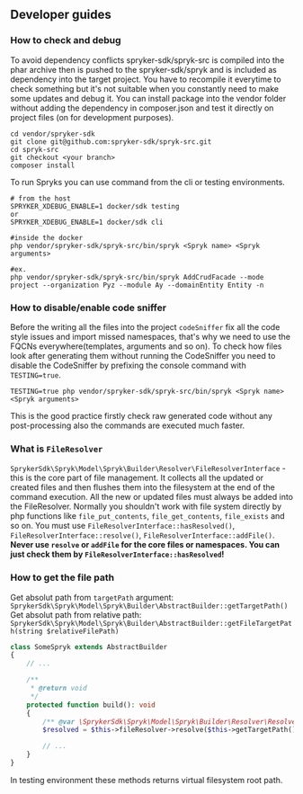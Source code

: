 ## Developer guides

### How to check and debug

To avoid dependency conflicts spryker-sdk/spryk-src is compiled into the phar archive then is pushed to the spryker-sdk/spryk and is included as dependency into the target project.
You have to recompile it everytime to check something but it's not suitable when you constantly need to make some updates and debug it.
You can install package into the vendor folder without adding the dependency in composer.json and test it directly on project files (on for development purposes).
```shell
cd vendor/spryker-sdk
git clone git@github.com:spryker-sdk/spryk-src.git
cd spryk-src
git checkout <your branch>
composer install
```

To run Spryks you can use command from the cli or testing environments.
```shell
# from the host
SPRYKER_XDEBUG_ENABLE=1 docker/sdk testing
or
SPRYKER_XDEBUG_ENABLE=1 docker/sdk cli

#inside the docker
php vendor/spryker-sdk/spryk-src/bin/spryk <Spryk name> <Spryk arguments>

#ex.
php vendor/spryker-sdk/spryk-src/bin/spryk AddCrudFacade --mode project --organization Pyz --module Ay --domainEntity Entity -n
```

### How to disable/enable code sniffer

Before the writing all the files into the project `codeSniffer` fix all the code style issues and import missed namespaces, that's why we need to use the FQCNs everywhere(templates, arguments and so on).
To check how files look after generating them without running the CodeSniffer you need to disable the CodeSniffer by prefixing the console command with `TESTING=true`.
```shell
TESTING=true php vendor/spryker-sdk/spryk-src/bin/spryk <Spryk name> <Spryk arguments>
```
This is the good practice firstly check raw generated code without any post-processing also the commands are executed much faster.

### What is `FileResolver`

`SprykerSdk\Spryk\Model\Spryk\Builder\Resolver\FileResolverInterface` - this is the core part of file management.
It collects all the updated or created files and then flushes them into the filesystem at the end of the command execution.
All the new or updated files must always be added into the FileResolver.
Normally you shouldn't work with file system directly by php functions like `file_put_contents`, `file_get_contents`, `file_exists` and so on.
You must use `FileResolverInterface::hasResolved()`, `FileResolverInterface::resolve()`, `FileResolverInterface::addFile()`.
**Never use `resolve` or `addFile` for the core files or namespaces. You can just check them by `FileResolverInterface::hasResolved`!**

### How to get the file path

Get absolut path from `targetPath` argument:
`SprykerSdk\Spryk\Model\Spryk\Builder\AbstractBuilder::getTargetPath()`
Get absolut path from relative path:
`SprykerSdk\Spryk\Model\Spryk\Builder\AbstractBuilder::getFileTargetPath(string $relativeFilePath)`

```php
class SomeSpryk extends AbstractBuilder
{
    // ...

    /**
     * @return void
     */
    protected function build(): void
    {
        /** @var \SprykerSdk\Spryk\Model\Spryk\Builder\Resolver\Resolved\ResolvedXmlInterface $resolved */
        $resolved = $this->fileResolver->resolve($this->getTargetPath());

        // ...
    }
}
```


In testing environment these methods returns virtual filesystem root path.





